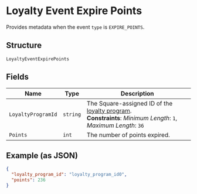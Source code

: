 
# Loyalty Event Expire Points

Provides metadata when the event `type` is `EXPIRE_POINTS`.

## Structure

`LoyaltyEventExpirePoints`

## Fields

| Name | Type | Description |
|  --- | --- | --- |
| `LoyaltyProgramId` | `string` | The Square-assigned ID of the [loyalty program](#type-LoyaltyProgram).<br>**Constraints**: *Minimum Length*: `1`, *Maximum Length*: `36` |
| `Points` | `int` | The number of points expired. |

## Example (as JSON)

```json
{
  "loyalty_program_id": "loyalty_program_id0",
  "points": 236
}
```

